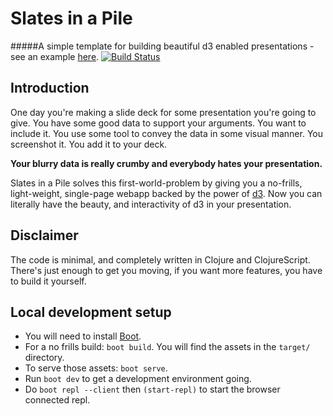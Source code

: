 # Slates in a Pile

#####A simple template for building beautiful d3 enabled presentations - see an example [here](http://production.slates-in-a-pile.divshot.io/).
[![Build Status](https://travis-ci.org/kgxsz/slates-in-a-pile.svg?branch=master)](https://travis-ci.org/kgxsz/slates-in-a-pile)

## Introduction
One day you're making a slide deck for some presentation you're going to give. You have some good data to support your arguments. You want to include it. You use some tool to convey the data in some visual manner. You screenshot it. You add it to your deck.

**Your blurry data is really crumby and everybody hates your presentation.**

Slates in a Pile solves this first-world-problem by giving you a no-frills, light-weight, single-page webapp backed by the power of [d3](http://d3js.org/). Now you can literally have the beauty, and interactivity of d3 in your presentation.

## Disclaimer
The code is minimal, and completely written in Clojure and ClojureScript. There's just enough to get you moving, if you want more features, you have to build it yourself.


## Local development setup

- You will need to install [Boot](https://github.com/boot-clj/boot#install).
- For a no frills build: `boot build`. You will find the assets in the `target/` directory.
- To serve those assets: `boot serve`.
- Run `boot dev` to get a development environment going.
- Do `boot repl --client` then `(start-repl)` to start the browser connected repl.

